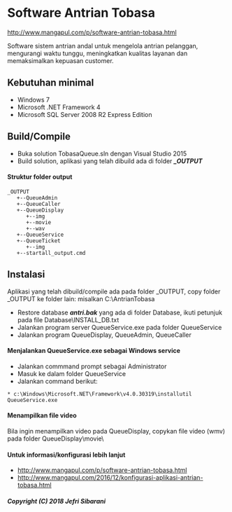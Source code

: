 # Software Antrian Tobasa
http://www.mangapul.com/p/software-antrian-tobasa.html

Software sistem antrian andal untuk mengelola antrian pelanggan, mengurangi waktu tunggu, meningkatkan kualitas layanan dan memaksimalkan kepuasan customer.

## Kebutuhan minimal
* Windows 7 
* Microsoft .NET Framework 4
* Microsoft SQL Server 2008 R2 Express Edition

## Build/Compile
* Buka solution TobasaQueue.sln dengan Visual Studio 2015
* Build solution, aplikasi yang telah dibuild  ada di  folder ***_OUTPUT***

#### Struktur folder output
```
_OUTPUT
   +--QueueAdmin
   +--QueueCaller
   +--QueueDisplay
      +--img
      +--movie
      +--wav
   +--QueueService
   +--QueueTicket
      +--img
   +--startall_output.cmd
```

## Instalasi
Aplikasi yang telah dibuild/compile ada pada folder _OUTPUT, copy folder _OUTPUT ke folder lain: misalkan C:\AntrianTobasa

* Restore database ***antri.bak*** yang ada di folder Database,
  ikuti petunjuk pada file Database\INSTALL_DB.txt
* Jalankan program server QueueService.exe pada folder QueueService
* Jalankan program QueueDisplay, QueueAdmin, QueueCaller

#### Menjalankan QueueService.exe sebagai  Windows service
* Jalankan commmand prompt sebagai Administrator
* Masuk ke dalam folder QueueService
* Jalankan command berikut:
```
* c:\Windows\Microsoft.NET\Framework\v4.0.30319\installutil QueueService.exe
```
#### Menampilkan file video
Bila ingin menampilkan video pada QueueDisplay,
copykan file video (wmv) pada folder QueueDisplay\movie\ 

#### Untuk informasi/konfigurasi lebih lanjut
* http://www.mangapul.com/p/software-antrian-tobasa.html
* http://www.mangapul.com/2016/12/konfigurasi-aplikasi-antrian-tobasa.html


##### Copyright (C) 2018 Jefri Sibarani
